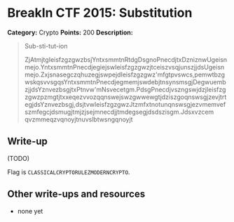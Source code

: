 # BreakIn CTF 2015: Substitution

**Category:** Crypto
**Points:** 200
**Description:**

> Sub-sti-tut-ion
>
> ZjAtmjtgIeisfzgzgwzbsjYntxsmmtnRtdgDsgnoPnecdjtxDzniznwUgeisnmejo.YntxsmmtnPnecdjegiejswIeisfzgzgwzjtceiszvsqjunszjjdsUgeisnmejo.ZxjsnasegczqhuzegjswpejdIeisfzgzgwz'mfgtpvswcs,pemwtbzgwskqsvvsgqsYntxsmmtnPnecdjegmemjswdebjtnsynsmsgjDegwuembzjjdsYznvezbsgjtxPtnvw'mNsvecetgm.PdsgPnecdjvszngswjdzjIeisfzgzgwzpzmgtjtxxeqezvvozqqnswejswzgwwewgtjdziszgoqnswsgjzevjtrtegjdsYznvezbsgj,dsjtvwIeisfzgzgwzJtzmfxtnotunqnswsgjezvmemvefszmfegcjdsmugjtmjzjsejmnecdjjtmdegsegjdsdszisgm.Jdsxvzcem qvzmmeqzvqnoyjtnuvslbtwsngqnoyjt

## Write-up

(TODO)

Flag is `CLASSICALCRYPTORULEZMODERNCRYPTO`.

## Other write-ups and resources

* none yet
